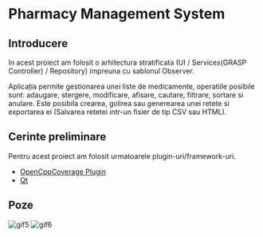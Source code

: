 # Pharmacy Management System

## Introducere

In acest proiect am folosit o arhitectura stratificata (UI / Services(GRASP Controller) / Repository) impreuna cu sablonul Observer.

Aplicația permite gestionarea unei liste de medicamente, operatiile posibile sunt: adaugare, stergere, modificare, afisare, cautare, filtrare, sortare si anulare. Este posibila crearea, golirea sau generearea unei retete si exportarea ei (Salvarea retetei intr-un fisier de tip CSV sau HTML).

## Cerinte preliminare
Pentru acest proiect am folosit urmatoarele plugin-uri/framework-uri.
 * [OpenCppCoverage Plugin](https://marketplace.visualstudio.com/items?itemName=OpenCppCoverage.OpenCppCoveragePlugin)
 * [Qt](https://www.qt.io/)

## Poze
![gif5](https://user-images.githubusercontent.com/92582380/189933828-8c1f09bf-a07c-47b8-a12e-e2a14a11e38f.gif)
![gif6](https://user-images.githubusercontent.com/92582380/189933871-eaef47fa-879f-4961-8b7a-1848c2e206e4.gif)
